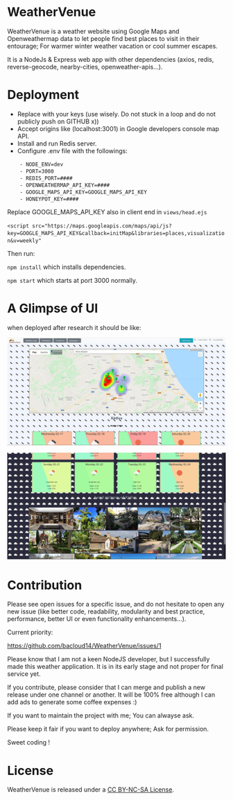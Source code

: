 # WeatherVenue

WeatherVenue is a weather website using Google Maps and Openweathermap data to let people find best places to visit in their entourage; For warmer winter weather vacation or cool summer escapes. 

It is a NodeJs & Express web app with other dependencies (axios, redis, reverse-geocode, nearby-cities, openweather-apis...).


# Deployment

- Replace with your keys (use wisely. Do not stuck in a loop and do not publicly push on GITHUB x))
- Accept origins like (localhost:3001) in Google developers console map API.
- Install and run Redis server.
- Configure .env file with the followings:
```
    - NODE_ENV=dev
    - PORT=3000
    - REDIS_PORT=####
    - OPENWEATHERMAP_API_KEY=####
    - GOOGLE_MAPS_API_KEY=GOOGLE_MAPS_API_KEY
    - HONEYPOT_KEY=####
```

Replace GOOGLE_MAPS_API_KEY also in client end in `views/head.ejs `

`<script src="https://maps.googleapis.com/maps/api/js?key=GOOGLE_MAPS_API_KEY&callback=initMap&libraries=places,visualization&v=weekly"`

Then run:

`npm install` which installs dependencies.

`npm start` which starts at port 3000 normally.

# A Glimpse of UI


when deployed after research it should be like: 

![capture](CONTRIBUTING/Capture.PNG)

![capture2](CONTRIBUTING/Capture2.PNG)

# Contribution


Please see open issues for a specific issue, and do not hesitate to open any new issue (like better code, readability, modularity and best practice, performance, better UI or even functionality enhancements...).



Current priority: 

https://github.com/bacloud14/WeatherVenue/issues/1

Please know that I am not a keen NodeJS developer, but I successfully made this weather application. It is in its early stage and not proper for final service yet.

If you contribute, please consider that I can merge and publish a new release under one channel or another. It will be 100% free although I can add ads to generate some coffee expenses :)

If you want to maintain the project with me; You can alwayse ask.

Please keep it fair if you want to deploy anywhere; Ask for permission.

Sweet coding !


# License

WeatherVenue is released under a [CC BY-NC-SA License](https://creativecommons.org/licenses/by-nc-sa/4.0/legalcode).
